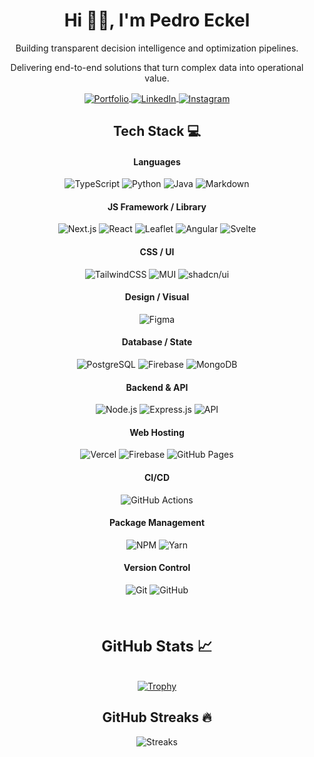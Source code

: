 <div align="center">

  <h1>Hi 👋🏻, I'm Pedro Eckel</h1>

  <p>Building transparent decision intelligence and optimization pipelines.</p>
  <p>Delivering end-to-end solutions that turn complex data into operational value.</p>

  <p>
    <a href="https://pedroeckel.vercel.app" target="_blank" rel="noopener">
      <img alt="Portfolio" src="https://img.shields.io/badge/Portfolio-000?logo=vercel&logoColor=yellow&style=for-the-badge" style="vertical-align:middle" />
    </a>
    <a href="https://www.linkedin.com/in/pedro-vinicius-eckel/" target="_blank" rel="noopener">
      <img alt="LinkedIn" src="https://img.shields.io/badge/LinkedIn-000?logo=linkedin&logoColor=0A66C2&style=for-the-badge" style="vertical-align:middle" />
    </a>
    <a href="https://instagram.com/pedroeckel" target="_blank" rel="noopener">
      <img alt="Instagram" src="https://img.shields.io/badge/Instagram-000?style=for-the-badge&logo=Instagram&logoColor=E4405F" style="vertical-align:middle" />
    </a>
  </p>

  <h2>Tech Stack 💻</h2>

  <h4>Languages</h4>
  <p>
    <img alt="TypeScript" src="https://img.shields.io/badge/-TypeScript-000?style=for-the-badge&logo=typescript" />
    <img alt="Python" src="https://img.shields.io/badge/-Python-000?style=for-the-badge&logo=python" />
    <img alt="Java" src="https://img.shields.io/badge/-Java-000?style=for-the-badge&logo=java" />
    <img alt="Markdown" src="https://img.shields.io/badge/-Markdown-000?style=for-the-badge&logo=markdown" />
  </p>

  <h4>JS Framework / Library</h4>
  <p>
    <img alt="Next.js" src="https://img.shields.io/badge/-NextJS-000?style=for-the-badge&logo=next.js" />
    <img alt="React" src="https://img.shields.io/badge/-ReactJS-000?style=for-the-badge&logo=react" />
    <img alt="Leaflet" src="https://img.shields.io/badge/-Leaflet-000?style=for-the-badge&logo=leaflet" />
    <img alt="Angular" src="https://img.shields.io/badge/-AngularJS-000?style=for-the-badge&logo=angular" />
    <img alt="Svelte" src="https://img.shields.io/badge/-Svelte-000?style=for-the-badge&logo=svelte&logoColor=orange" />
  </p>

  <h4>CSS / UI</h4>
  <p>
    <img alt="TailwindCSS" src="https://img.shields.io/badge/-TailwindCSS-000?style=for-the-badge&logo=tailwind-css" />
    <img alt="MUI" src="https://img.shields.io/badge/-MUI-000?style=for-the-badge&logo=mui" />
    <img alt="shadcn/ui" src="https://img.shields.io/badge/-shadcnui-000?style=for-the-badge&logo=shadcnui" />
  </p>

  <h4>Design / Visual</h4>
  <p>
    <img alt="Figma" src="https://img.shields.io/badge/-Figma-000?style=for-the-badge&logo=figma" />
  </p>

  <h4>Database / State</h4>
  <p>
    <img alt="PostgreSQL" src="https://img.shields.io/badge/-PostgreSQL-000?style=for-the-badge&logo=postgresql" />
    <img alt="Firebase" src="https://img.shields.io/badge/-Firebase-000?style=for-the-badge&logo=firebase" />
    <img alt="MongoDB" src="https://img.shields.io/badge/-MongoDB-000?style=for-the-badge&logo=mongodb" />
  </p>

  <h4>Backend & API</h4>
  <p>
    <img alt="Node.js" src="https://img.shields.io/badge/-NodeJS-000?style=for-the-badge&logo=node.js&logoColor=pink" />
    <img alt="Express.js" src="https://img.shields.io/badge/-ExpressJS-000?style=for-the-badge&logo=express" />
    <img alt="API" src="https://img.shields.io/badge/-API-000?style=for-the-badge&logo=fastapi" />
  </p>

  <h4>Web Hosting</h4>
  <p>
    <img alt="Vercel" src="https://img.shields.io/badge/-Vercel-000?style=for-the-badge&logo=vercel" />
    <img alt="Firebase" src="https://img.shields.io/badge/-Firebase-000?style=for-the-badge&logo=firebase" />
    <img alt="GitHub Pages" src="https://img.shields.io/badge/-GitHub%20Pages-000?style=for-the-badge&logo=github" />
  </p>

  <h4>CI/CD</h4>
  <p>
    <img alt="GitHub Actions" src="https://img.shields.io/badge/-GitHub%20Actions-000?style=for-the-badge&logo=githubactions" />
  </p>

  <h4>Package Management</h4>
  <p>
    <img alt="NPM" src="https://img.shields.io/badge/-NPM-000?style=for-the-badge&logo=npm" />
    <img alt="Yarn" src="https://img.shields.io/badge/-Yarn-000?style=for-the-badge&logo=yarn" />
  </p>

  <h4>Version Control</h4>
  <p>
    <img alt="Git" src="https://img.shields.io/badge/-Git-000?style=for-the-badge&logo=git" />
    <img alt="GitHub" src="https://img.shields.io/badge/-GitHub-000?style=for-the-badge&logo=github" />
  </p>

  <!-- GitHub Stats Section -->
  <div style="width:100%; display:flex; flex-direction:column; align-items:center; gap:0.5rem; margin-top:2rem;">
    <h3 style="margin-top:2rem; font-size:1.5rem;">GitHub Stats 📈</h3>
    <div>
      <a href="https://github.com/pedroeckel" target="_blank" rel="noopener">
        <img alt="Trophy" src="https://github-profile-trophy.vercel.app/?username=pedroeckel&theme=radical&row=2&column=3&margin-h=18&margin-w=9&no-bg=true&no-frame=true" />
      </a>
    </div>
  </div>

  <h2>GitHub Streaks 🔥</h2>
  <p>
    <img alt="Streaks" src="https://nirzak-streak-stats.vercel.app/?user=pedroeckel&theme=dracula&date_format=j%20M%5B%20Y%5D" />
  </p>

</div>
